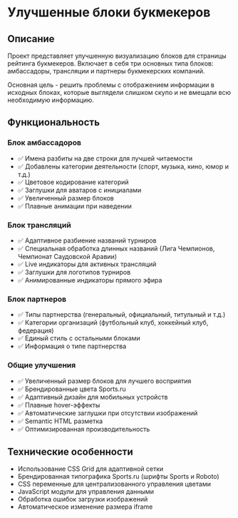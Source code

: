 # Улучшенные блоки букмекеров

## Описание

Проект представляет улучшенную визуализацию блоков для страницы рейтинга букмекеров. Включает в себя три основных типа блоков: амбассадоры, трансляции и партнеры букмекерских компаний.

Основная цель - решить проблемы с отображением информации в исходных блоках, которые выглядели слишком скупо и не вмещали всю необходимую информацию.

## Функциональность

### Блок амбассадоров
- ✅ Имена разбиты на две строки для лучшей читаемости
- ✅ Добавлены категории деятельности (спорт, музыка, кино, юмор и т.д.)
- ✅ Цветовое кодирование категорий
- ✅ Заглушки для аватаров с инициалами
- ✅ Увеличенный размер блоков
- ✅ Плавные анимации при наведении

### Блок трансляций
- ✅ Адаптивное разбиение названий турниров
- ✅ Специальная обработка длинных названий (Лига Чемпионов, Чемпионат Саудовской Аравии)
- ✅ Live индикаторы для активных трансляций
- ✅ Заглушки для логотипов турниров
- ✅ Анимированные индикаторы прямого эфира

### Блок партнеров
- ✅ Типы партнерства (генеральный, официальный, титульный и т.д.)
- ✅ Категории организаций (футбольный клуб, хоккейный клуб, федерация)
- ✅ Единый стиль с остальными блоками
- ✅ Информация о типе партнерства

### Общие улучшения
- ✅ Увеличенный размер блоков для лучшего восприятия
- ✅ Брендированные цвета Sports.ru
- ✅ Адаптивный дизайн для мобильных устройств
- ✅ Плавные hover-эффекты
- ✅ Автоматические заглушки при отсутствии изображений
- ✅ Semantic HTML разметка
- ✅ Оптимизированная производительность

## Технические особенности

- Использование CSS Grid для адаптивной сетки
- Брендированная типографика Sports.ru (шрифты Sports и Roboto)
- CSS переменные для централизованного управления цветами
- JavaScript модули для управления данными
- Обработка ошибок загрузки изображений
- Автоматическое изменение размера iframe 